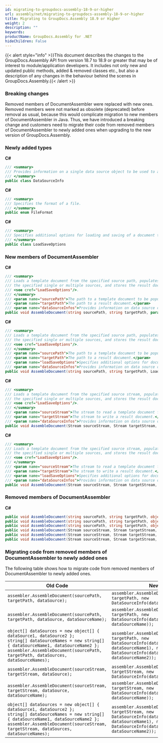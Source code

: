 ```yaml
---
id: migrating-to-groupdocs-assembly-18-9-or-higher
url: assembly/net/migrating-to-groupdocs-assembly-18-9-or-higher
title: Migrating to GroupDocs.Assembly 18.9 or Higher
weight: 2
description: ""
keywords: 
productName: GroupDocs.Assembly for .NET
hideChildren: False
---
```

{{< alert style="info" >}}This document describes the changes to the GroupDocs.Assembly API from version 18.7 to 18.9 or greater that may be of interest to module/application developers. It includes not only new and updated public methods, added & removed classes etc., but also a description of any changes in the behaviour behind the scenes in GroupDocs.Assembly.{{< /alert >}}

### Breaking changes

Removed members of DocumentAssembler were replaced with new ones. Removed members were not marked as obsolete (deprecated) before removal as usual, because this would complicate migration to new members of DocumentAssembler in Java. Thus, we have introduced a breaking change and customers need to migrate their code from removed members of DocumentAssembler to newly added ones when upgrading to the new version of GroupDocs.Assembly.

### Newly added types

**C#**

```csharp
/// <summary>
/// Provides information on a single data source object to be used to assemble a document from a template.
/// </summary>
public class DataSourceInfo
```

**C#**

```csharp
/// <summary>
/// Specifies the format of a file.
/// </summary>
public enum FileFormat
```

**C#**

```csharp
/// <summary>
/// Specifies additional options for loading and saving of a document to be assembled.
/// </summary>
public class LoadSaveOptions
```

### New members of DocumentAssembler

**C#**

```csharp
/// <summary>
/// Loads a template document from the specified source path, populates the template document with data from
/// the specified single or multiple sources, and stores the result document to the target path using default
/// <see cref="LoadSaveOptions"/>.
/// </summary>
/// <param name="sourcePath">The path to a template document to be populated with data.</param>
/// <param name="targetPath">The path to a result document.</param>
/// <param name="dataSourceInfos">Provides information on data source objects to be used.</param>
public void AssembleDocument(string sourcePath, string targetPath, params DataSourceInfo[] dataSourceInfos)
```

**C#**

```csharp
/// <summary>
/// Loads a template document from the specified source path, populates the template document with data from
/// the specified single or multiple sources, and stores the result document to the target path using the given
/// <see cref="LoadSaveOptions"/>.
/// </summary>
/// <param name="sourcePath">The path to a template document to be populated with data.</param>
/// <param name="targetPath">The path to a result document.</param>
/// <param name="loadSaveOptions">Specifies additional options for document loading and saving.</param>
/// <param name="dataSourceInfos">Provides information on data source objects to be used.</param>
public void AssembleDocument(string sourcePath, string targetPath, LoadSaveOptions loadSaveOptions, params DataSourceInfo[] dataSourceInfos)
```

**C#**

```csharp
/// <summary>
/// Loads a template document from the specified source stream, populates the template document with data from
/// the specified single or multiple sources, and stores the result document to the target stream using default
/// <see cref="LoadSaveOptions"/>.
/// </summary>
/// <param name="sourceStream">The stream to read a template document from.</param>
/// <param name="targetStream">The stream to write a result document.</param>
/// <param name="dataSourceInfos">Provides information on data source objects to be used.</param>
public void AssembleDocument(Stream sourceStream, Stream targetStream, params DataSourceInfo[] dataSourceInfos)
```

**C#**

```csharp
/// <summary>
/// Loads a template document from the specified source stream, populates the template document with data from
/// the specified single or multiple sources, and stores the result document to the target stream using the given
/// <see cref="LoadSaveOptions"/>.
/// </summary>
/// <param name="sourceStream">The stream to read a template document from.</param>
/// <param name="targetStream">The stream to write a result document.</param>
/// <param name="loadSaveOptions">Specifies additional options for document loading and saving.</param>
/// <param name="dataSourceInfos">Provides information on data source objects to be used.</param>
public void AssembleDocument(Stream sourceStream, Stream targetStream, LoadSaveOptions loadSaveOptions, params DataSourceInfo[] dataSourceInfos)
```

### Removed members of DocumentAssembler

**C#**

```csharp
public void AssembleDocument(string sourcePath, string targetPath, object dataSource)
public void AssembleDocument(string sourcePath, string targetPath, object dataSource, string dataSourceName)
public void AssembleDocument(string sourcePath, string targetPath, object[] dataSources, string[] dataSourceNames)
public void AssembleDocument(Stream sourceStream, Stream targetStream, object dataSource)
public void AssembleDocument(Stream sourceStream, Stream targetStream, object dataSource, string dataSourceName)
public void AssembleDocument(Stream sourceStream, Stream targetStream, object[] dataSources, string[] dataSourceNames)
```

### Migrating code from removed members of DocumentAssembler to newly added ones

The following table shows how to migrate code from removed members of DocumentAssembler to newly added ones.

| Old Code | New Code |
| --- | --- |
| `assembler.AssembleDocument(sourcePath, targetPath, dataSource);` | `assembler.AssembleDocument(sourcePath, targetPath, new DataSourceInfo(dataSource));` |
| `assembler.AssembleDocument(sourcePath, targetPath, dataSource, dataSourceName);` | `assembler.AssembleDocument(sourcePath, targetPath, new DataSourceInfo(dataSource, dataSourceName));` |
| `object[] dataSources = new object[] { dataSource1, dataSource2 };`<br/>`string[] dataSourceNames = new string[] { dataSourceName1, dataSourceName2 };`<br/>`assembler.AssembleDocument(sourcePath, targetPath, dataSources, dataSourceNames);` | `assembler.AssembleDocument(sourcePath, targetPath, new DataSourceInfo(dataSource1, dataSourceName1), new DataSourceInfo(dataSource2, dataSourceName2));` |
| `assembler.AssembleDocument(sourceStream, targetStream, dataSource);` | `assembler.AssembleDocument(sourceStream, targetStream, new DataSourceInfo(dataSource));` |
| `assembler.AssembleDocument(sourceStream, targetStream, dataSource, dataSourceName);` | `assembler.AssembleDocument(sourceStream, targetStream, new DataSourceInfo(dataSource, dataSourceName));` |
| `object[] dataSources = new object[] { dataSource1, dataSource2 };`<br/>`string[] dataSourceNames = new string[] { dataSourceName1, dataSourceName2 };`<br/>`assembler.AssembleDocument(sourceStream, targetStream, dataSources, dataSourceNames);` | `assembler.AssembleDocument(sourceStream, targetStream, new DataSourceInfo(dataSource1, dataSourceName1), new DataSourceInfo(dataSource2, dataSourceName2));` |
